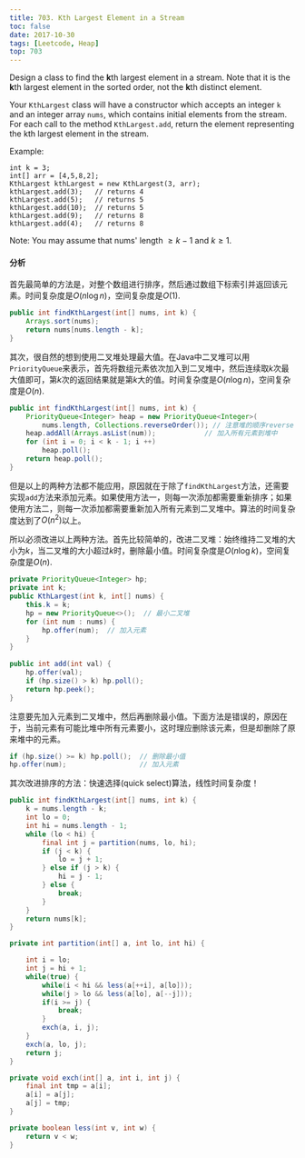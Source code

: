 ```yaml
---
title: 703. Kth Largest Element in a Stream
toc: false
date: 2017-10-30
tags: [Leetcode, Heap]
top: 703
---
```



Design a class to find the **k**th largest element in a stream. Note that it is the **k**th largest element in the sorted order, not the **k**th distinct element.

Your `KthLargest` class will have a constructor which accepts an integer `k` and an integer array `nums`, which contains initial elements from the stream. For each call to the method `KthLargest.add`, return the element representing the kth largest element in the stream.

Example:

```
int k = 3;
int[] arr = [4,5,8,2];
KthLargest kthLargest = new KthLargest(3, arr);
kthLargest.add(3);   // returns 4
kthLargest.add(5);   // returns 5
kthLargest.add(10);  // returns 5
kthLargest.add(9);   // returns 8
kthLargest.add(4);   // returns 8
```

Note: 
You may assume that nums' length $≥ k-1$ and $k ≥ 1$.


#### 分析

首先最简单的方法是，对整个数组进行排序，然后通过数组下标索引并返回该元素。时间复杂度是$O(n\log n)$，空间复杂度是$O(1)$.

```Java
public int findKthLargest(int[] nums, int k) {
    Arrays.sort(nums);
    return nums[nums.length - k];
}
```


其次，很自然的想到使用二叉堆处理最大值。在Java中二叉堆可以用`PriorityQueue`来表示，首先将数组元素依次加入到二叉堆中，然后连续取$k$次最大值即可，第$k$次的返回结果就是第$k$大的值。时间复杂度是$O(n\log n)$，空间复杂度是$O(n)$.



```Java
public int findKthLargest(int[] nums, int k) {
    PriorityQueue<Integer> heap = new PriorityQueue<Integer>(
        nums.length, Collections.reverseOrder()); // 注意堆的顺序reverse         
    heap.addAll(Arrays.asList(num));            // 加入所有元素到堆中
    for (int i = 0; i < k - 1; i ++)
        heap.poll();
    return heap.poll();
}
```

但是以上的两种方法都不能应用，原因就在于除了`findKthLargest`方法，还需要实现`add`方法来添加元素。如果使用方法一，则每一次添加都需要重新排序；如果使用方法二，则每一次添加都需要重新加入所有元素到二叉堆中。算法的时间复杂度达到了$O(n^2)$以上。


所以必须改进以上两种方法。首先比较简单的，改进二叉堆：始终维持二叉堆的大小为$k$，当二叉堆的大小超过$k$时，删除最小值。时间复杂度是$O(n\log k)$，空间复杂度是$O(n)$.



```Java
private PriorityQueue<Integer> hp;
private int k;
public KthLargest(int k, int[] nums) {
    this.k = k;
    hp = new PriorityQueue<>();  // 最小二叉堆
    for (int num : nums) {
        hp.offer(num);  // 加入元素
    }
}
    
public int add(int val) {
    hp.offer(val);
    if (hp.size() > k) hp.poll();
    return hp.peek();
}
```

注意要先加入元素到二叉堆中，然后再删除最小值。下面方法是错误的，原因在于，当前元素有可能比堆中所有元素要小，这时理应删除该元素，但是却删除了原来堆中的元素。

```Java
if (hp.size() >= k) hp.poll();  // 删除最小值
hp.offer(num);                  // 加入元素
```

其次改进排序的方法：快速选择(quick select)算法，线性时间复杂度！

```Java
public int findKthLargest(int[] nums, int k) {
    k = nums.length - k;
    int lo = 0;
    int hi = nums.length - 1;
    while (lo < hi) {
        final int j = partition(nums, lo, hi);
        if (j < k) {
            lo = j + 1;
        } else if (j > k) {
            hi = j - 1;
        } else {
            break;
        }
    }
    return nums[k];
}

private int partition(int[] a, int lo, int hi) {

    int i = lo;
    int j = hi + 1;
    while(true) {
        while(i < hi && less(a[++i], a[lo]));
        while(j > lo && less(a[lo], a[--j]));
        if(i >= j) {
            break;
        }
        exch(a, i, j);
    }
    exch(a, lo, j);
    return j;
}

private void exch(int[] a, int i, int j) {
    final int tmp = a[i];
    a[i] = a[j];
    a[j] = tmp;
}

private boolean less(int v, int w) {
    return v < w;
}
```